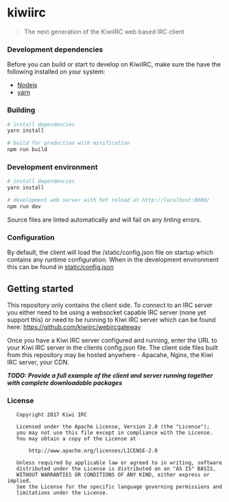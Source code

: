 # kiwiirc

> The next generation of the KiwiIRC web based IRC client

### Development dependencies
Before you can build or start to develop on KiwiIRC, make sure the have the
following installed on your system:
* [Nodejs](https://nodejs.org/)
* [yarn](https://yarnpkg.com/)

### Building

``` bash
# install dependencies
yarn install

# build for production with minification
npm run build
```

### Development environment

``` bash
# install dependencies
yarn install

# development web server with hot reload at http://localhost:8080/
npm run dev
```

Source files are linted automatically and will fail on any linting errors.

### Configuration

By default, the client will load the /static/config.json file on startup which
contains any runtime configuration. When in the development environment this can
be found in [static/config.json](static/config.json)

## Getting started

This repository only contains the client side. To connect to an IRC server you either need to be using a websocket capable IRC server (none yet support this) or need to be running to Kiwi IRC server which can be found here: https://github.com/kiwiirc/webircgateway

Once you have a Kiwi IRC server configured and running, enter the URL to your Kiwi IRC server in the clients config.json file. The client side files built from this repository may be hosted anywhere - Apacahe, Nginx, the Kiwi IRC server, your CDN.

***TODO: Provide a full example of the client and server running together with complete downloadable packages***


### License
~~~
   Copyright 2017 Kiwi IRC

   Licensed under the Apache License, Version 2.0 (the "License");
   you may not use this file except in compliance with the License.
   You may obtain a copy of the License at

       http://www.apache.org/licenses/LICENSE-2.0

   Unless required by applicable law or agreed to in writing, software
   distributed under the License is distributed on an "AS IS" BASIS,
   WITHOUT WARRANTIES OR CONDITIONS OF ANY KIND, either express or implied.
   See the License for the specific language governing permissions and
   limitations under the License.
~~~
